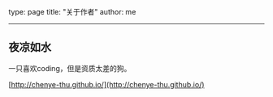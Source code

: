 type: page
title: "关于作者"
author: me

---

## 夜凉如水

一只喜欢coding，但是资质太差的狗。

[http://chenye-thu.github.io/](http://chenye-thu.github.io/)